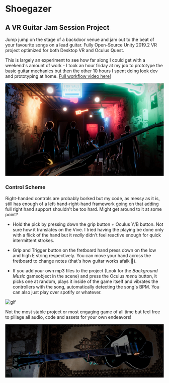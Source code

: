# Shoegazer
## A VR Guitar Jam Session Project 

Jump jump on the stage of a backdoor venue and jam out to the beat of your favourite songs on a lead guitar. Fully Open-Source Unity 2019.2 VR project optimized for both Desktop VR and Oculus Quest.

This is largely an experiment to see how far along I could get with a weekend's amount of work - I took an hour friday at my job to prototype the basic guitar mechanics but then the other 10 hours I spent doing look dev and prototyping at home. [Full workflow video here!](https://www.youtube.com/watch?v=8JYhxNTFrWY)

![header](images/header.png)

### Control Scheme

Right-handed controls are probably borked but my code, as messy as it is, still has enough of a left-hand-right-hand framework going on that adding full right hand support shouldn't be too hard. Might get around to it at some point?

- Hold the pick by pressing down the grip button + Oculus Y/B button. Not sure how it translates on the Vive. I tried having the playing be done only with a flick of the hand but it *really* didn't feel reactive enough for quick intermittent strokes.

- Grip and Trigger button on the fretboard hand press down on the low and high E string respectively. You can move your hand across the fretboard to change notes (that's how guitar works afaik 🤔).

- If you add your own mp3 files to the project (Look for the *Background Music* gameobject in the scene) and press the Oculus *menu* button, it picks one at random, plays it inside of the game itself and vibrates the controllers with the song, automatically detecting the song's BPM. You can also just play over spotify or whatever.

![gif](images/gif.gif)

Not the most stable project or most engaging game of all time but feel free to pillage all audio, code and assets for your own endeavors!

![footer](images/footer.png)
